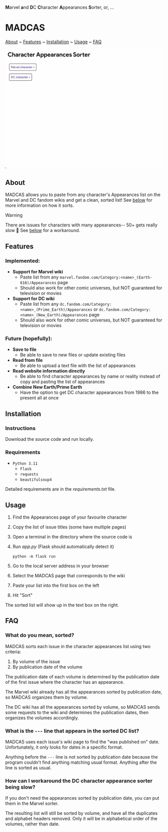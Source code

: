 **M**arvel **a**nd **D**C **C**haracter **A**ppearances **S**orter, or, ...
# MADCAS

[About](#about) ~ [Features](#features) ~ [Installation](#installation) ~ [Usage](#usage) ~ [FAQ](#faq)

<img src="images/showcase.gif" />

## About

MADCAS allows you to paste from any character's Appearances list on the Marvel and DC fandom wikis and get a clean, sorted list! See [below](#what-do-you-mean-sorted) for more information on how it sorts.

> [!WARNING]
> There are issues for characters with many appearances-- 50+ gets really slow :smiling_face_with_tear: See [below](#how-can-i-workaround-the-dc-character-appearance-sorter-being-slow) for a workaround.

## Features

### Implemented:

- **Support for Marvel wiki**
  - Paste list from any `marvel.fandom.com/Category:<name>_(Earth-616)/Appearances` page
  - Should also work for other comic universes, but NOT guaranteed for television or movies
- **Support for DC wiki**
  - Paste list from any `dc.fandom.com/Category:<name>_(Prime_Earth)/Appearances` or `dc.fandom.com/Category:<name>_(New_Earth)/Appearances` page
  - Should also work for other comic universes, but NOT guaranteed for television or movies


### Future (hopefully):

- **Save to file**
  - Be able to save to new files or update existing files
- **Read from file**
  - Be able to upload a text file with the list of appearances
- **Read website information directly**
  - Be able to find character appearances by name or reality instead of copy and pasting the list of appearances
- **Combine New Earth/Prime Earth**
  - Have the option to get DC character appearances from 1986 to the present all at once

## Installation

### Instructions

Download the source code and run locally.

### Requirements

- `Python 3.11`
  - `Flask`
  - `requests`
  - `beautifulsoup4`

Detailed requirements are in the *requirements.txt* file.

## Usage

1. Find the Appearances page of your favourite character
2. Copy the list of issue titles (some have multiple pages)
1. Open a terminal in the directory where the source code is
2. Run *app.py* (Flask should automatically detect it)

    ```
    python -m flask run
    ```

3. Go to the local server address in your browser
4. Select the MADCAS page that corresponds to the wiki
5. Paste your list into the first box on the left
6. Hit "Sort"

The sorted list will show up in the text box on the right.

## FAQ

### What do you mean, sorted?

MADCAS sorts each issue in the character appearances list using two criteria: 

1. By volume of the issue
2. By publication date of the volume

The publication date of each volume is determined by the publication date of the first issue where the character has an appearance.

The Marvel wiki already has all the appearances sorted by publication date, so MADCAS organizes them by volume.

The DC wiki has all the appearances sorted by volume, so MADCAS sends some requests to the wiki and determines the publication dates, then organizes the volumes accordingly.

### What is the <code>---</code> line that appears in the sorted DC list?

MADCAS uses each issue's wiki page to find the "was published on" date. Unfortunately, it only looks for dates in a specific format.

Anything before the `---` line is not sorted by publication date because the program couldn't find anything matching usual format. Anything after the line is sorted as usual.

### How can I workaround the DC character appearance sorter being slow?

If you don't need the appearances sorted by publication date, you can put them in the Marvel sorter. 

The resulting list will still be sorted by volume, and have  all the duplicates and alphabet headers removed. Only it will be in alphabetical order of the volumes, rather than date.